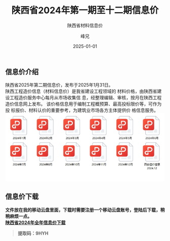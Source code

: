 ﻿---
layout:     post
title:      陕西省2024年第一期至十二期信息价
subtitle:   陕西省材料信息价
date:       2025-01-01
author:     峰兄
header-img: img/the-first.png
catalog: true
tags:
- 材料信息价
---
## 信息价介绍 ##
  陕西省2025年第二期信息价，发布于2025年1月31日。  
  陕西工程造价信息（材料信息价）是我省建设工程领域的
材料价格，由陕西省建设工程造价服务中心每月从市场收集信
息，经整理编辑、审核，按月在陕西工程造价信息网上发布。
该价格信息用于编制工程概预算、最高投标限价等，可作为投
标报价、材料认价的重要参考，为建筑业市场各方主体提供价
格信息服务。  
![2024年全年信息价][1]

## 信息价下载 ##
**文件放在我的移动云盘里面，下载时需要注册一个移动云盘账号，登陆后下载，稍稍麻烦一点。**  
[**陕西省2024年全年信息价下载**][2]  

> **提取码：9HYH**




  [1]: /img-post/xxj2024.png
  [2]:  https://caiyun.139.com/m/i?105Cq9oz6suF4
